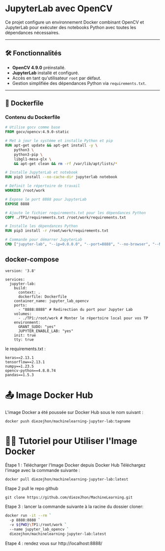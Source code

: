 # JupyterLab avec OpenCV

Ce projet configure un environnement Docker combinant OpenCV et JupyterLab pour exécuter des notebooks Python avec toutes les dépendances nécessaires.

---

## 🛠️ Fonctionnalités

- **OpenCV 4.9.0** préinstallé.
- **JupyterLab** installé et configuré.
- Accès en tant qu'utilisateur `root` par défaut.
- Gestion simplifiée des dépendances Python via `requirements.txt`.

---

## 📄 Dockerfile

### Contenu du Dockerfile
```dockerfile
# Utilise gocv comme base
FROM gocv/opencv:4.9.0-static

# Met à jour le système et installe Python et pip
RUN apt-get update && apt-get install -y \
    python3 \
    python3-pip \
    libgl1-mesa-glx \
    && apt-get clean && rm -rf /var/lib/apt/lists/*

# Installe JupyterLab et notebook
RUN pip3 install --no-cache-dir jupyterlab notebook

# Définit le répertoire de travail
WORKDIR /root/work

# Expose le port 8888 pour JupyterLab
EXPOSE 8888

# Ajoute le fichier requirements.txt pour les dépendances Python
COPY ./TP1/requirements.txt /root/work/requirements.txt

# Installe les dépendances Python
RUN pip3 install -r /root/work/requirements.txt

# Commande pour démarrer JupyterLab
CMD ["jupyter-lab", "--ip=0.0.0.0", "--port=8888", "--no-browser", "--NotebookApp.token=UIMM", "--allow-root"]
```
## docker-compose 

``` docker-compose
version: '3.8'

services:
  jupyter-lab:
    build:
      context: .
      dockerfile: Dockerfile
    container_name: jupyter_lab_opencv
    ports:
      - "8888:8888" # Redirection du port pour Jupyter Lab
    volumes:
      - ./TP1:/root/work # Monter le répertoire local pour vos TP
    environment:
      GRANT_SUDO: "yes"
      JUPYTER_ENABLE_LAB: "yes"
    init: true
    tty: true
```
le requirements.txt :
```
keras==2.13.1 
tensorflow==2.13.1  
numpy==1.23.5  
opencv-python==4.8.0.74  
pandas==1.5.3  
```
# 📤 Image Docker Hub
 L'image Docker a été poussée sur Docker Hub sous le nom suivant :

```bash
docker push diezejhon/machinelearning-jupyter-lab:tagname
```
# 🧑‍🏫 Tutoriel pour Utiliser l'Image Docker
Étape 1 : Télécharger l'Image Docker depuis Docker Hub
Téléchargez l'image avec la commande suivante :
```bash
docker pull diezejhon/machinelearning-jupyter-lab:latest
```
Etape 2 pull le repo github 
```
git clone https://github.com/diezeJhon/MachineLearning.git
```
Etape 3 : lancer la commande suivante à la racine du dossier cloner:
``` bash 
docker run -it --rm `
  -p 8888:8888 `
  -v ${PWD}\TP1:/root/work `
  --name jupyter_lab_opencv `
  diezejhon/machinelearning-jupyter-lab:latest
```
Etape 4 : rendez vous sur 
http://localhost:8888/
